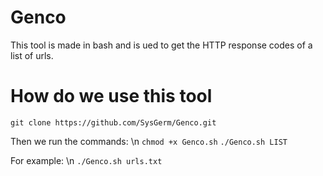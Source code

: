 # Genco
This tool is made in bash and is ued to get the HTTP response codes of a list of urls.

# How do we use this tool
```git clone https://github.com/SysGerm/Genco.git```

Then we run the commands: \n 
```chmod +x Genco.sh```
```./Genco.sh LIST```

For example: \n
```./Genco.sh urls.txt```

